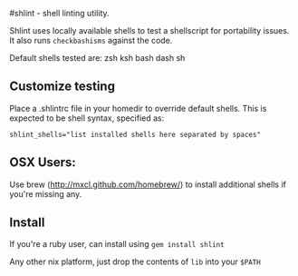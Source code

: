 #shlint - shell linting utility.

Shlint uses locally available shells to test a shellscript for
portability issues. It also runs `checkbashisms` against the code.

Default shells tested are:
zsh ksh bash dash sh

## Customize testing
Place a .shlintrc file in your homedir to override default shells.
This is expected to be shell syntax, specified as:

```
shlint_shells="list installed shells here separated by spaces"
```

## OSX Users:
Use brew (http://mxcl.github.com/homebrew/) to install additional
shells if you're missing any.

## Install
If you're a ruby user, can install using `gem install shlint`

Any other nix platform, just drop the contents of `lib` into your `$PATH`
